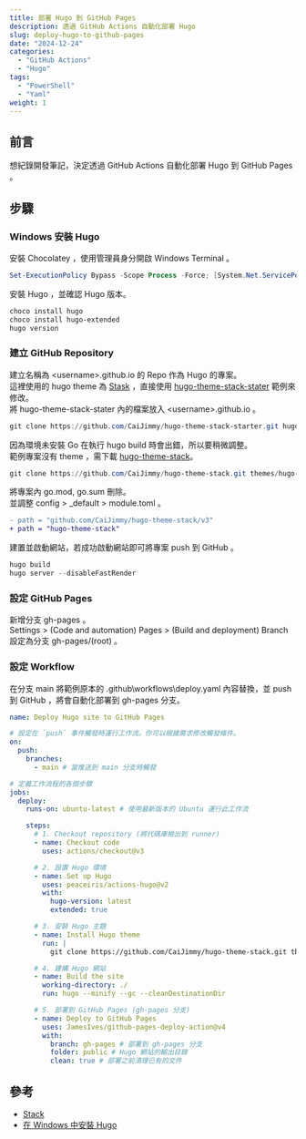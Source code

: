 ```yaml
---
title: 部署 Hugo 到 GitHub Pages
description: 透過 GitHub Actions 自動化部署 Hugo
slug: deploy-hugo-to-github-pages
date: "2024-12-24"
categories:
  - "GitHub Actions"
  - "Hugo"
tags:
  - "PowerShell"
  - "Yaml"
weight: 1
---
```


## 前言

想紀錄開發筆記，決定透過 GitHub Actions 自動化部署 Hugo 到 GitHub Pages 。

## 步驟

### Windows 安裝 Hugo

安裝 Chocolatey ，使用管理員身分開啟 Windows Terminal 。

```powershell
Set-ExecutionPolicy Bypass -Scope Process -Force; [System.Net.ServicePointManager]::SecurityProtocol = [System.Net.ServicePointManager]::SecurityProtocol -bor 3072; iex ((New-Object System.Net.WebClient).DownloadString('https://community.chocolatey.org/install.ps1'))
```

安裝 Hugo ，並確認 Hugo 版本。

```powershell
choco install hugo
choco install hugo-extended
hugo version
```

### 建立 GitHub Repository

建立名稱為 \<username\>.github.io 的 Repo 作為 Hugo 的專案。 </br>
這裡使用的 hugo theme 為 [Stask](https://stack.jimmycai.com/) ，直接使用 [hugo-theme-stack-stater](https://github.com/CaiJimmy/hugo-theme-stack-starter) 範例來修改。 </br>
將 hugo-theme-stack-stater 內的檔案放入 \<username\>.github.io 。

```powershell
git clone https://github.com/CaiJimmy/hugo-theme-stack-starter.git hugo-theme-stack-starter
```

因為環境未安裝 Go 在執行 hugo build 時會出錯，所以要稍微調整。 </br>
範例專案沒有 theme ，需下載 [hugo-theme-stack](https://github.com/CaiJimmy/hugo-theme-stack.git)。

```powershell
git clone https://github.com/CaiJimmy/hugo-theme-stack.git themes/hugo-theme-stack
```

將專案內 go.mod, go.sum 刪除。 </br>
並調整 config > \_default > module.toml 。

```diff
- path = "github.com/CaiJimmy/hugo-theme-stack/v3"
+ path = "hugo-theme-stack"
```

建置並啟動網站，若成功啟動網站即可將專案 push 到 GitHub 。

```powershell
hugo build
hugo server --disableFastRender
```

### 設定 GitHub Pages

新增分支 gh-pages 。 </br>
Settings > (Code and automation) Pages > (Build and deployment) Branch 設定為分支 gh-pages/(root) 。

### 設定 Workflow

在分支 main 將範例原本的 .github\workflows\deploy.yaml 內容替換，並 push 到 GitHub ，將會自動化部署到 gh-pages 分支。

```yaml
name: Deploy Hugo site to GitHub Pages

# 設定在 `push` 事件觸發時運行工作流。你可以根據需求修改觸發條件。
on:
  push:
    branches:
      - main # 當推送到 main 分支時觸發

# 定義工作流程的各個步驟
jobs:
  deploy:
    runs-on: ubuntu-latest # 使用最新版本的 Ubuntu 運行此工作流

    steps:
      # 1. Checkout repository (將代碼庫檢出到 runner)
      - name: Checkout code
        uses: actions/checkout@v3

      # 2. 設置 Hugo 環境
      - name: Set up Hugo
        uses: peaceiris/actions-hugo@v2
        with:
          hugo-version: latest
          extended: true

      # 3. 安裝 Hugo 主題
      - name: Install Hugo theme
        run: |
          git clone https://github.com/CaiJimmy/hugo-theme-stack.git themes/hugo-theme-stack

      # 4. 建構 Hugo 網站
      - name: Build the site
        working-directory: ./
        run: hugo --minify --gc --cleanDestinationDir

      # 5. 部署到 GitHub Pages (gh-pages 分支)
      - name: Deploy to GitHub Pages
        uses: JamesIves/github-pages-deploy-action@v4
        with:
          branch: gh-pages # 部署到 gh-pages 分支
          folder: public # Hugo 網站的輸出目錄
          clean: true # 部署之前清理已有的文件
```

## 參考

- [Stack](https://stack.jimmycai.com/)
- [在 Windows 中安裝 Hugo](https://horace-yeh.github.io/article/202212/b1-to-install-hugo-on-windows/)
